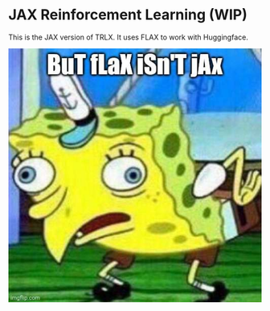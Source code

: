# JAX Reinforcement Learning (WIP)

This is the JAX version of TRLX. It uses FLAX to work with Huggingface.

<img src="./flax.jpg" width="600px"></img>